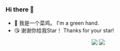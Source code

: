 ### Hi there 👋

* 🐤 我是一个菜鸡。 I'm a green hand.
* 😘 谢谢你给我Star！ Thanks for your star!

<p align="center">
  <img src ="https://github-readme-stats.vercel.app/api?username=hu-jinwen&show_icons=true&count_private=true&theme=default&hide_border=true&hide=issues,contribs&include_all_commits=true">
  <img src ="https://github-readme-stats.vercel.app/api/top-langs/?username=hu-jinwen&layout=compact&hide_border=true&langs_count=10&hide=jupyter%20notebook,tex,css,php">
</p>

